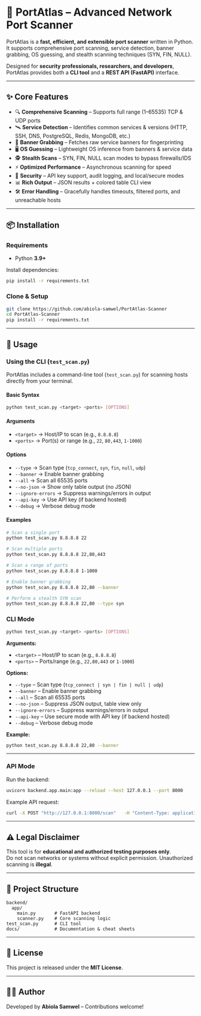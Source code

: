 # 🚀 PortAtlas – Advanced Network Port Scanner

PortAtlas is a **fast, efficient, and extensible port scanner** written in Python.  
It supports comprehensive port scanning, service detection, banner grabbing, OS guessing, and stealth scanning techniques (SYN, FIN, NULL).  

Designed for **security professionals, researchers, and developers**, PortAtlas provides both a **CLI tool** and a **REST API (FastAPI)** interface.

---

## ✨ Core Features

- 🔍 **Comprehensive Scanning** – Supports full range (1–65535) TCP & UDP ports  
- 🛰 **Service Detection** – Identifies common services & versions (HTTP, SSH, DNS, PostgreSQL, Redis, MongoDB, etc.)  
- 📜 **Banner Grabbing** – Fetches raw service banners for fingerprinting  
- 🖥 **OS Guessing** – Lightweight OS inference from banners & service data  
- 🕵 **Stealth Scans** – SYN, FIN, NULL scan modes to bypass firewalls/IDS  
- ⚡ **Optimized Performance** – Asynchronous scanning for speed  
- 🔐 **Security** – API key support, audit logging, and local/secure modes  
- 📊 **Rich Output** – JSON results + colored table CLI view  
- 🛠 **Error Handling** – Gracefully handles timeouts, filtered ports, and unreachable hosts  

---

## 📦 Installation

### Requirements
- Python **3.9+**

Install dependencies:
```bash
pip install -r requirements.txt
```

### Clone & Setup
```bash
git clone https://github.com/abiola-samwel/PortAtlas-Scanner
cd PortAtlas-Scanner
pip install -r requirements.txt
```

---

## 🚀 Usage

### Using the CLI (`test_scan.py`)

PortAtlas includes a command-line tool (`test_scan.py`) for scanning hosts directly from your terminal.  

#### Basic Syntax
```bash
python test_scan.py <target> <ports> [OPTIONS]
```

#### Arguments
- `<target>` → Host/IP to scan (e.g., `8.8.8.8`)  
- `<ports>` → Port(s) or range (e.g., `22`, `80,443`, `1-1000`)  

#### Options
- `--type` → Scan type (`tcp_connect`, `syn`, `fin`, `null`, `udp`)  
- `--banner` → Enable banner grabbing  
- `--all` → Scan all 65535 ports  
- `--no-json` → Show only table output (no JSON)  
- `--ignore-errors` → Suppress warnings/errors in output  
- `--api-key` → Use API key (if backend hosted)  
- `--debug` → Verbose debug mode  

#### Examples
```bash
# Scan a single port
python test_scan.py 8.8.8.8 22

# Scan multiple ports
python test_scan.py 8.8.8.8 22,80,443

# Scan a range of ports
python test_scan.py 8.8.8.8 1-1000

# Enable banner grabbing
python test_scan.py 8.8.8.8 22,80 --banner

# Perform a stealth SYN scan
python test_scan.py 8.8.8.8 22,80 --type syn
```


### CLI Mode
```bash
python test_scan.py <target> <ports> [OPTIONS]
```

**Arguments:**
- `<target>` – Host/IP to scan (e.g., `8.8.8.8`)  
- `<ports>` – Ports/range (e.g., `22,80,443` or `1-1000`)  

**Options:**
- `--type` – Scan type (`tcp_connect | syn | fin | null | udp`)  
- `--banner` – Enable banner grabbing  
- `--all` – Scan all 65535 ports  
- `--no-json` – Suppress JSON output, table view only  
- `--ignore-errors` – Suppress warnings/errors in output  
- `--api-key` – Use secure mode with API key (if backend hosted)  
- `--debug` – Verbose debug mode  

**Example:**
```bash
python test_scan.py 8.8.8.8 22,80 --banner
```

---

### API Mode
Run the backend:
```bash
uvicorn backend.app.main:app --reload --host 127.0.0.1 --port 8000
```

Example API request:
```bash
curl -X POST "http://127.0.0.1:8000/scan"   -H "Content-Type: application/json"   -d '{"target":"8.8.8.8","ports":"22,80","type":"tcp_connect","banner":true}'
```

---

## ⚠️ Legal Disclaimer
This tool is for **educational and authorized testing purposes only**.  
Do not scan networks or systems without explicit permission. Unauthorized scanning is **illegal**.

---

## 📂 Project Structure
```
backend/
  app/
    main.py       # FastAPI backend
    scanner.py    # Core scanning logic
test_scan.py      # CLI tool
docs/             # Documentation & cheat sheets

```

---

## 📝 License
This project is released under the **MIT License**.

---

## 👨‍💻 Author
Developed by **Abiola Samwel** – Contributions welcome!
